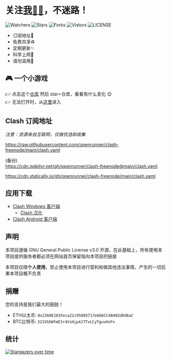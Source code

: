 # 关注[我:man_office_worker:](https://github.com/oslook)，不迷路！

![Watchers](https://img.shields.io/github/watchers/openrunner/clash-freenode) ![Stars](https://img.shields.io/github/stars/openrunner/clash-freenode) ![Forks](https://img.shields.io/github/forks/openrunner/clash-freenode) ![Vistors](https://visitor-badge.laobi.icu/badge?page_id=openrunner.clash-freenode) ![LICENSE](https://img.shields.io/badge/license-CC%20BY--SA%204.0-green.svg)


- 订阅地址🚀
- 免费共享♻️
- 定期更新✨
- 科学上网🌈
- 请勿滥用🚫

## 🎮 一个小游戏
 👉 点击这个[仓库](https://github.com/oslook/THIS_REPO_HAS_26_STARS) 然后 star⭐仓库，看看有什么变化 😊  
 👉 无法打开时，从[这里](http://github.com/oslook/THIS_REPO_HAS_x_STARS)进入
 
## Clash 订阅地址
*注意：资源来自互联网，仅做优选和收集*

 https://raw.githubusercontent.com/openrunner/clash-freenode/main/clash.yaml
 
 (备份)  
 https://cdn.jsdelivr.net/gh/openrunner/clash-freenode@main/clash.yaml
 
 https://cdn.statically.io/gh/openrunner/clash-freenode/main/clash.yaml

## 应用下载

- [Clash Windows 客户端](https://github.com/Fndroid/clash_for_windows_pkg/releases)
  - [Clash 汉化](https://github.com/BoyceLig/Clash_Chinese_Patch/releases)
- [Clash Android 客户端](https://github.com/Kr328/ClashForAndroid/releases)

## 声明
本项目遵循 GNU General Public License v3.0 开源，在此基础上，所有使用本项目提供服务者都必须在网站首页保留指向本项目的链接

本项目仅限**个人使用**，禁止使用本项目进行营利和做其他违法事情，产生的一切后果本项目概不负责

## 捐赠
您的支持是我们最大的鼓励！

- ETH以太币: `0x23A0E101Feca22c95095717e666CC48402dDd6aC`
- BTC比特币: `321VGXWfmE3r4VsHjp4J7TvLCyTguvHvFn`

## 统计

[![Stargazers over time](https://starchart.cc/openrunner/clash-freenode.svg)](https://starchart.cc/openrunner/clash-freenode)
